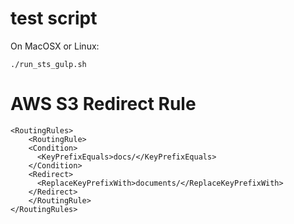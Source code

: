 # test script

On MacOSX or Linux:

	./run_sts_gulp.sh

# AWS S3 Redirect Rule

	<RoutingRules>
		<RoutingRule>
		<Condition>
		  <KeyPrefixEquals>docs/</KeyPrefixEquals>
		</Condition>
		<Redirect>
		  <ReplaceKeyPrefixWith>documents/</ReplaceKeyPrefixWith>
		</Redirect>
		</RoutingRule>
	</RoutingRules>